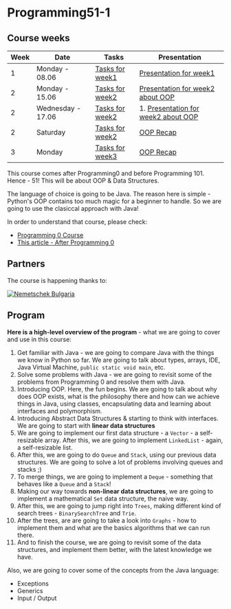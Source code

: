 # Programming51-1

## Course weeks

| Week | Date | Tasks | Presentation | 
|---------|-------- |---------|-------------|
| 1       | Monday - 08.06|[Tasks for week1](week1/)      | [Presentation for week1](http://slides.com/hackbulgaria/deck-17/)           |
| 2 | Monday - 15.06 | [Tasks for week2](week2/) | [Presentation for week2 about OOP](http://slides.com/hackbulgaria/oop) |
| 2 | Wednesday - 17.06 | [Tasks for week2](week2/) | 1. [Presentation for week2 about OOP](http://slides.com/hackbulgaria/oop-19) |
| 2 | Saturday | [Tasks for week2](week2/) | [OOP Recap](http://slides.com/hackbulgaria/deck-20) |
| 3 | Monday | [Tasks for week3](week3/) | [OOP Recap](http://slides.com/hackbulgaria/deck-21) |

This course comes after Programming0 and before Programming 101. Hence - 51! This will be about OOP &amp; Data Structures.

The language of choice is going to be Java. The reason here is simple - Python's OOP contains too much magic for a beginner to handle. So we are going to use the clasiccal approach with Java!

In order to understand that course, please check:

* [Programming 0 Course](http://github.com/HackBulgaria/Programming0-1)
* [This article - After Programming 0](http://blog.hackbulgaria.com/after-programming-0/)

## Partners

The course is happening thanks to:

[![Nemetschek Bulgaria](https://hackbulgaria.com/media/partner_logoes/logo_transparent_w200.png)](http://www.nemetschek.bg/)

## Program

**Here is a high-level overview of the program** - what we are going to cover and use in this course:

1. Get familiar with Java - we are going to compare Java with the things we know in Python so far. We are going to talk about types, arrays, IDE, Java Virtual Machine, `public static void main`, etc.
2. Solve some problems with Java - we are going to revisit some of the problems from Programming 0 and resolve them with Java.
3. Introducing OOP. Here, the fun begins. We are going to talk about why does OOP exists, what is the philosophy there and how can we achieve things in Java, using classes, encapsulating data and learning about interfaces and polymorphism.
4. Introducing Abstract Data Structures & starting to think with interfaces. We are going to start with **linear data structures**
5. We are going to implement our first data structure - a `Vector` - a self-resizable array. After this, we are going to implement `LinkedList` - again, a self-resizable list.
6. After this, we are going to do `Queue` and `Stack`, using our previous data structures. We are going to solve a lot of problems involving queues and stacks ;)
7. To merge things, we are going to implement a `Deque` - something that behaves like a `Queue` and a `Stack`!
8. Making our way towards **non-linear data structures**, we are going to implement a mathematical `Set` data structure, the naive way.
9. After this, we are going to jump right into `Trees`, making different kind of search trees - `BinarySearchTree` and `Trie`.
10. After the trees, are are going to take a look into `Graphs` - how to implement them and what are the basics algorithms that we can run there.
11. And to finish the course, we are going to revisit some of the data structures, and implement them better, with the latest knowledge we have.


Also, we are going to cover some of the concepts from the Java language:

* Exceptions
* Generics
* Input / Output

